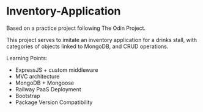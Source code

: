 # Inventory-Application

Based on a practice project following The Odin Project.

This project serves to imitate an inventory application for a drinks stall, with categories of objects linked to MongoDB, and CRUD operations.

Learning Points:

- ExpressJS + custom middleware
- MVC architecture
- MongoDB + Mongoose
- Railway PaaS Deployment
- Bootstrap
- Package Version Compatibility
